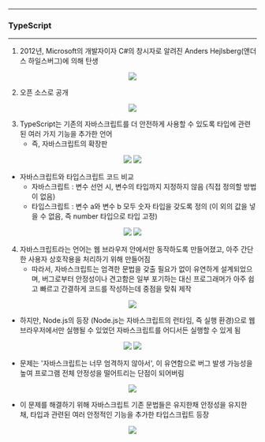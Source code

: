 -----
### TypeScript
-----
1. 2012년, Microsoft의 개발자이자 C#의 창시자로 알려진 Anders Hejlsberg(앤더스 하일스버그)에 의해 탄생
<div align="center">
<img src="https://github.com/user-attachments/assets/e7882236-d25e-4d14-bbbc-988578b5ef55">
</div>

2. 오픈 소스로 공개
<div align="center">
<img src="https://github.com/user-attachments/assets/91478cf4-7b5e-4385-9111-e7b1a5761b88">
</div>

3. TypeScript는 기존의 자바스크립트를 더 안전하게 사용할 수 있도록 타입에 관련된 여러 가지 기능을 추가한 언어
   - 즉, 자바스크립트의 확장판
<div align="center">
<img src="https://github.com/user-attachments/assets/50ec1fa0-b576-4bda-9704-af88c287dfd9">
<img src="https://github.com/user-attachments/assets/d6e0ba70-0626-4eeb-b6e6-103a54227499">
</div>

  - 자바스크립트와 타입스크립트 코드 비교
    + 자바스크립트 : 변수 선언 시, 변수의 타입까지 지정하지 않음 (직접 정의할 방법이 없음)
    + 타입스크립트 : 변수 a와 변수 b 모두 숫자 타입을 갖도록 정의 (이 외의 값을 넣을 수 없음, 즉 number 타입으로 타입 고정)
<div align="center">
<img src="https://github.com/user-attachments/assets/2640e280-0416-4800-b7d8-bf522fc0efb0">
<img src="https://github.com/user-attachments/assets/0a1ea637-cf67-4a8d-82a7-740c7d8f7a13">
</div>

4. 자바스크립트라는 언어는 웹 브라우저 안에서만 동작하도록 만들어졌고, 아주 간단한 사용자 상호작용을 처리하기 위해 만들어짐
   - 따라서, 자바스크립트는 엄격한 문법을 갖출 필요가 없이 유연하게 설계되었으며, 버그로부터 안정성이나 견고함은 일부 포기하는 대신 프로그래머가 아주 쉽고 빠르고 간결하게 코드를 작성하는데 중점을 맞춰 제작
<div align="center">
<img src="https://github.com/user-attachments/assets/12acfb99-d151-46c5-81c0-ca331f156a79">
</div>

   - 하지만, Node.js의 등장 (Node.js는 자바스크립트의 런타임, 즉 실행 환경)으로 웹 브라우저에서만 실행될 수 있었던 자바스크립트를 어디서든 실행할 수 있게 됨
<div align="center">
<img src="https://github.com/user-attachments/assets/3ab56cb5-3d40-4cf3-818b-3f5c49743d84">
<img src="https://github.com/user-attachments/assets/d09dc37a-969b-446f-8c95-b520fd3ed189">
</div>

   - 문제는 '자바스크립트는 너무 엄격하지 않아서', 이 유연함으로 버그 발생 가능성을 높여 프로그램 전체 안정성을 떨어트리는 단점이 되어버림
<div align="center">
<img src="https://github.com/user-attachments/assets/68c99850-d488-49f8-9dd9-41a77c00e65f">
</div>

   - 이 문제를 해결하기 위해 자바스크립트 기존 문법들은 유지한채 안정성을 유지한 채, 타입과 관련된 여러 안정적인 기능을 추가한 타입스크립트 등장
<div align="center">
<img src="https://github.com/user-attachments/assets/87ec8da2-05f3-41a6-a9a6-6f57119d4114">
</div>


